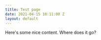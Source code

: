 ```yaml
---
title: Test page
date: 2021-04-15 10:11:00 Z
layout: default
---
```


Here's some nice content. Where does it go?